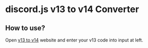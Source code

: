 # discord.js v13 to v14 Converter

## How to use?
Open [v13 to v14](https://djs-v13-to-v14-converter.vercel.app/) website and enter your v13 code into input at left.

